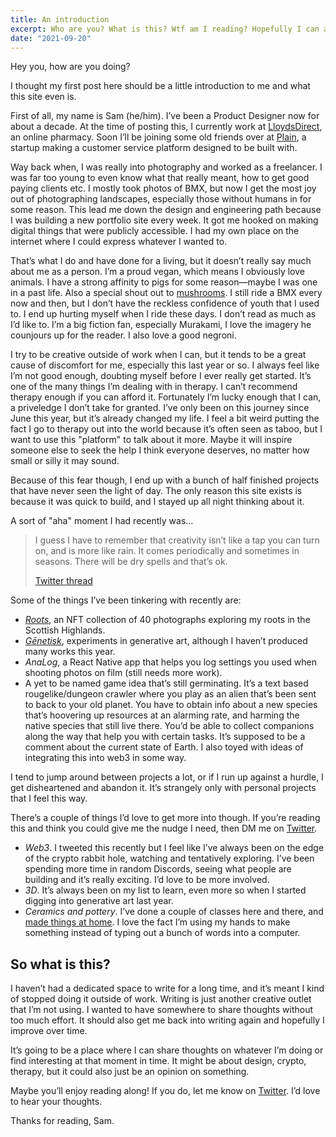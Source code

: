 ```yaml
---
title: An introduction
excerpt: Who are you? What is this? Wtf am I reading? Hopefully I can answer some of those questions in this post. This is a new dedicated space for my writing, something I haven’t had for a long time. Enjoy your stay!
date: "2021-09-20"
---
```


Hey you, how are you doing?

I thought my first post here should be a little introduction to me and what this site even is.

First of all, my name is Sam (he/him). I’ve been a Product Designer now for about a decade. At the time of posting this, I currently work at [LloydsDirect](https://lloydsdirect.co.uk), an online pharmacy. Soon I’ll be joining some old friends over at [Plain](https://plain.co), a startup making a customer service platform designed to be built with.

Way back when, I was really into photography and worked as a freelancer. I was far too young to even know what that really meant, how to get good paying clients etc. I mostly took photos of BMX, but now I get the most joy out of photographing landscapes, especially those without humans in for some reason. This lead me down the design and engineering path because I was building a new portfolio site every week. It got me hooked on making digital things that were publicly accessible. I had my own place on the internet where I could express whatever I wanted to.

That’s what I do and have done for a living, but it doesn’t really say much about me as a person. I’m a proud vegan, which means I obviously love animals. I have a strong affinity to pigs for some reason—maybe I was one in a past life. Also a special shout out to [mushrooms](https://youtu.be/7agK0nkiZpA). I still ride a BMX every now and then, but I don’t have the reckless confidence of youth that I used to. I end up hurting myself when I ride these days. I don’t read as much as I’d like to. I’m a big fiction fan, especially Murakami, I love the imagery he counjours up for the reader. I also love a good negroni.

I try to be creative outside of work when I can, but it tends to be a great cause of discomfort for me, especially this last year or so. I always feel like I’m not good enough, doubting myself before I ever really get started. It’s one of the many things I’m dealing with in therapy. I can’t recommend therapy enough if you can afford it. Fortunately I’m lucky enough that I can, a priveledge I don’t take for granted. I’ve only been on this journey since June this year, but it’s already changed my life. I feel a bit weird putting the fact I go to therapy out into the world because it’s often seen as taboo, but I want to use this "platform" to talk about it more. Maybe it will inspire someone else to seek the help I think everyone deserves, no matter how small or silly it may sound.

Because of this fear though, I end up with a bunch of half finished projects that have never seen the light of day. The only reason this site exists is because it was quick to build, and I stayed up all night thinking about it.

A sort of "aha" moment I had recently was…

> I guess I have to remember that creativity isn’t like a tap you can turn on, and is more like rain. It comes periodically and sometimes in seasons. There will be dry spells and that’s ok.
>
> [Twitter thread](https://twitter.com/samkingco/status/1439378376318492672)

Some of the things I’ve been tinkering with recently are:

- _[Roots](https://roots.samking.photo/)_, an NFT collection of 40 photographs exploring my roots in the Scottish Highlands.
- _[Gēnetisk](https://genetisk.art/)_, experiments in generative art, although I haven’t produced many works this year.
- _AnaLog_, a React Native app that helps you log settings you used when shooting photos on film (still needs more work).
- A yet to be named game idea that’s still germinating. It’s a text based rougelike/dungeon crawler where you play as an alien that’s been sent to back to your old planet. You have to obtain info about a new species that’s hoovering up resources at an alarming rate, and harming the native species that still live there. You’d be able to collect companions along the way that help you with certain tasks. It’s supposed to be a comment about the current state of Earth. I also toyed with ideas of integrating this into web3 in some way.

I tend to jump around between projects a lot, or if I run up against a hurdle, I get disheartened and abandon it. It’s strangely only with personal projects that I feel this way.

There’s a couple of things I’d love to get more into though. If you’re reading this and think you could give me the nudge I need, then DM me on [Twitter](https://twitter.com/samkingco).

- _Web3_. I tweeted this recently but I feel like I’ve always been on the edge of the crypto rabbit hole, watching and tentatively exploring. I’ve been spending more time in random Discords, seeing what people are building and it’s really exciting. I’d love to be more involved.
- _3D_. It’s always been on my list to learn, even more so when I started digging into generative art last year.
- _Ceramics and pottery_. I’ve done a couple of classes here and there, and [made things at home](https://twitter.com/samkingco/status/1424667273390874625). I love the fact I’m using my hands to make something instead of typing out a bunch of words into a computer.

## So what is this?

I haven’t had a dedicated space to write for a long time, and it’s meant I kind of stopped doing it outside of work. Writing is just another creative outlet that I’m not using. I wanted to have somewhere to share thoughts without too much effort. It should also get me back into writing again and hopefully I improve over time.

It’s going to be a place where I can share thoughts on whatever I’m doing or find interesting at that moment in time. It might be about design, crypto, therapy, but it could also just be an opinion on something.

Maybe you’ll enjoy reading along! If you do, let me know on [Twitter](https://twitter.com/samkingco). I’d love to hear your thoughts.

Thanks for reading, Sam.
